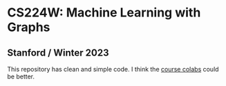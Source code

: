 # CS224W: Machine Learning with Graphs

## Stanford / Winter 2023

This repository has clean and simple code. I think the [course colabs](https://web.stanford.edu/class/cs224w/) could be better.


